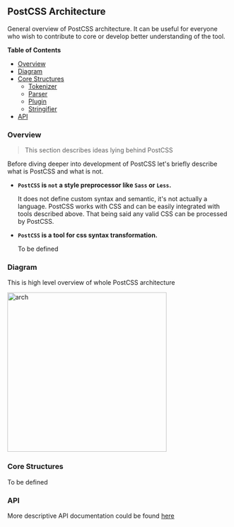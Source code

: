 ## PostCSS Architecture

General overview of PostCSS architecture.
It can be useful for everyone who wish to contribute to core or develop better understanding of the tool.

**Table of Contents**

- [Overview](#overview)
- [Diagram](#diagram)
- [Core Structures](#core-structures)
    * [Tokenizer](#tokenizer)
    * [Parser](#parser)
    * [Plugin](#plugin)
    * [Stringifier](#stringifier)
- [API](#api)

### Overview

> This section describes ideas lying behind PostCSS

Before diving deeper into development of PostCSS let's briefly describe what is PostCSS and what is not.

- **`PostCSS` is `not` a style preprocessor like `Sass` or `Less`.**

    It does not define custom syntax and semantic, it's not actually a language.
    PostCSS works with CSS and can be easily integrated with tools described above. That being said any valid CSS can be processed by PostCSS.

- **`PostCSS` is a tool for css syntax transformation.**

    To be defined

### Diagram

This is high level overview of whole PostCSS architecture

<img width="360" src="https://rawgit.com/hzlmn/postcss/master/media/arch.jpg" alt="arch">

### Core Structures

To be defined

### API

More descriptive API documentation could be found [here](http://api.postcss.org/)
